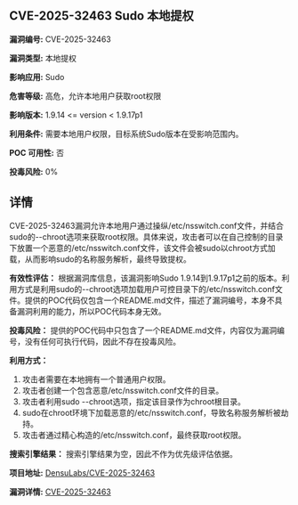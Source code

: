 ## CVE-2025-32463 Sudo 本地提权

**漏洞编号:** CVE-2025-32463

**漏洞类型:** 本地提权

**影响应用:** Sudo

**危害等级:** 高危，允许本地用户获取root权限

**影响版本:** 1.9.14 <= version < 1.9.17p1

**利用条件:** 需要本地用户权限，目标系统Sudo版本在受影响范围内。

**POC 可用性:** 否

**投毒风险:** 0%

## 详情

CVE-2025-32463漏洞允许本地用户通过操纵/etc/nsswitch.conf文件，并结合sudo的--chroot选项来获取root权限。具体来说，攻击者可以在自己控制的目录下放置一个恶意的/etc/nsswitch.conf文件，该文件会被sudo以chroot方式加载，从而影响sudo的名称服务解析，最终导致提权。

**有效性评估：** 根据漏洞库信息，该漏洞影响Sudo 1.9.14到1.9.17p1之前的版本。利用方式是利用sudo的--chroot选项加载用户可控目录下的/etc/nsswitch.conf文件。提供的POC代码仅包含一个README.md文件，描述了漏洞编号，本身不具备漏洞利用的能力，所以POC代码本身无效。

**投毒风险：** 提供的POC代码中只包含了一个README.md文件，内容仅为漏洞编号，没有任何可执行代码，因此不存在投毒风险。

**利用方式：**
1.  攻击者需要在本地拥有一个普通用户权限。
2.  攻击者创建一个包含恶意/etc/nsswitch.conf文件的目录。
3.  攻击者利用sudo --chroot选项，指定该目录作为chroot根目录。
4.  sudo在chroot环境下加载恶意的/etc/nsswitch.conf，导致名称服务解析被劫持。
5.  攻击者通过精心构造的/etc/nsswitch.conf，最终获取root权限。

**搜索引擎结果：** 搜索引擎结果为空，因此不作为优先级评估依据。

**项目地址:** [DensuLabs/CVE-2025-32463](https://github.com/DensuLabs/CVE-2025-32463)

**漏洞详情:** [CVE-2025-32463](https://nvd.nist.gov/vuln/detail/CVE-2025-32463)